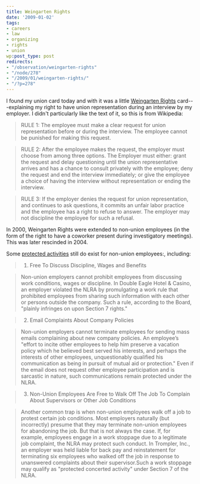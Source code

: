 ```yaml
---
title: Weingarten Rights
date: '2009-01-02'
tags:
- careers
- law
- organizing
- rights
- union
wp:post_type: post
redirects:
- "/observation/weingarten-rights"
- "/node/278"
- "/2009/01/weingarten-rights/"
- "/?p=278"
---
```


I found my union card today and with it was a little [Weingarten Rights](http://en.wikipedia.org/wiki/Weingarten_Rights) card---explaining my right to have union representation during an interview by my employer. I didn't particularly like the text of it, so this is from Wikipedia:

>

> RULE 1: The employee must make a clear request for union representation before or during the interview. The employee cannot be punished for making this request.

> RULE 2: After the employee makes the request, the employer must choose from among three options. The Employer must either: grant the request and delay questioning until the union representative arrives and has a chance to consult privately with the employee; deny the request and end the interview immediately; or give the employee a choice of having the interview without representation or ending the interview.

>

> RULE 3: If the employer denies the request for union representation, and continues to ask questions, it commits an unfair labor practice and the employee has a right to refuse to answer. The employer may not discipline the employee for such a refusal.

In 2000, Weingarten Rights were extended to non-union employees (in the form of the right to have a coworker present during investigatory meetings). This was later rescinded in 2004.

Some [protected activities](http://library.findlaw.com/2004/Jul/19/133510.html) still do exist for non-union employees:, including:

>

> 1. Free To Discuss Discipline, Wages and Benefits

> Non-union employers cannot prohibit employees from discussing work conditions, wages or discipline. In Double Eagle Hotel & Casino, an employer violated the NLRA by promulgating a work rule that prohibited employees from sharing such information with each other or persons outside the company. Such a rule, according to the Board, "plainly infringes on upon Section 7 rights."

> 2. Email Complaints About Company Policies

> Non-union employers cannot terminate employees for sending mass emails complaining about new company policies. An employee’s "effort to incite other employees to help him preserve a vacation policy which he believed best served his interests, and perhaps the interests of other employees, unquestionably qualified his communication as being in pursuit of mutual aid or protection." Even if the email does not request other employee participation and is sarcastic in nature, such communications remain protected under the NLRA.

> 3. Non-Union Employees Are Free to Walk Off The Job To Complain About Supervisors or Other Job Conditions

> Another common trap is when non-union employees walk off a job to protest certain job conditions. Most employers naturally (but incorrectly) presume that they may terminate non-union employees for abandoning the job. But that is not always the case. If, for example, employees engage in a work stoppage due to a legitimate job complaint, the NLRA may protect such conduct. In Trompler, Inc., an employer was held liable for back pay and reinstatement for terminating six employees who walked off the job in response to unanswered complaints about their supervisor.Such a work stoppage may qualify as "protected concerted activity" under Section 7 of the NLRA.

